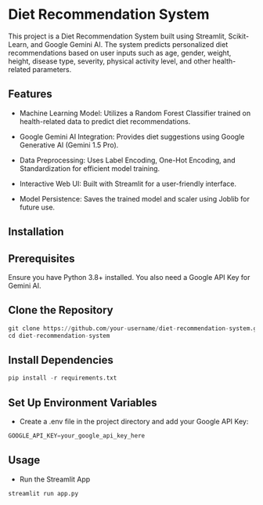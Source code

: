 # Diet Recommendation System

This project is a Diet Recommendation System built using Streamlit, Scikit-Learn, and Google Gemini AI. The system predicts personalized diet recommendations based on user inputs such as age, gender, weight, height, disease type, severity, physical activity level, and other health-related parameters.

## Features

- Machine Learning Model: Utilizes a Random Forest Classifier trained on health-related data to predict diet recommendations.

- Google Gemini AI Integration: Provides diet suggestions using Google Generative AI (Gemini 1.5 Pro).

- Data Preprocessing: Uses Label Encoding, One-Hot Encoding, and Standardization for efficient model training.

- Interactive Web UI: Built with Streamlit for a user-friendly interface.

- Model Persistence: Saves the trained model and scaler using Joblib for future use.

## Installation

## Prerequisites

Ensure you have Python 3.8+ installed. You also need a Google API Key for Gemini AI.

## Clone the Repository
```python
git clone https://github.com/your-username/diet-recommendation-system.git
cd diet-recommendation-system
```

## Install Dependencies
```python
pip install -r requirements.txt
```
## Set Up Environment Variables

- Create a .env file in the project directory and add your Google API Key:
```python
GOOGLE_API_KEY=your_google_api_key_here
```
## Usage

- Run the Streamlit App
```python
streamlit run app.py
```
